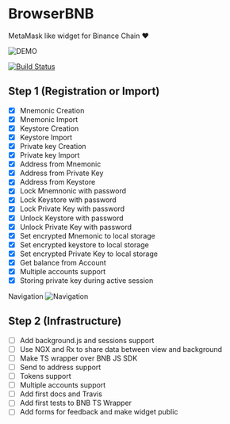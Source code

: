 # BrowserBNB 
MetaMask like widget for Binance Chain ❤️ 

![DEMO](https://github.com/button-tech/BrowserBNB/raw/master/docs/img/previewgit.gif)

[![Build Status](https://travis-ci.org/button-tech/BrowserBNB.svg?branch=master)](https://travis-ci.org/button-tech/BrowserBNB)

## Step 1 (Registration or Import) 

- [x] Mnemonic Creation
- [x] Mnemonic Import
- [x] Keystore Creation
- [x] Keystore Import
- [x] Private key Creation
- [x] Private key Import
- [x] Address from Mnemonic
- [x] Address from Private Key
- [x] Address from Keystore
- [x] Lock Mnemnonic with password
- [x] Lock Keystore with password
- [x] Lock Private Key with password
- [x] Unlock Keystore with password
- [x] Unlock Private Key with password
- [x] Set encrypted Mnemonic to local storage
- [x] Set encrypted keystore to local storage
- [x] Set encrypted Private Key to local storage
- [x] Get balance from Account
- [x] Multiple accounts support
- [x] Storing private key during active session

Navigation 
![Navigation](https://raw.githubusercontent.com/button-tech/BrowserBNB/master/docs/img/CreateOrImport.png)

## Step 2 (Infrastructure)
 - [ ] Add background.js and sessions support
 - [ ] Use NGX and Rx to share data between view and background
 - [ ] Make TS wrapper over BNB JS SDK
 - [ ] Send to address support 
 - [ ] Tokens support 
 - [ ] Multiple accounts support
 - [ ] Add first docs and Travis
 - [ ] Add first tests to BNB TS Wrapper 
 - [ ] Add forms for feedback and make widget public
